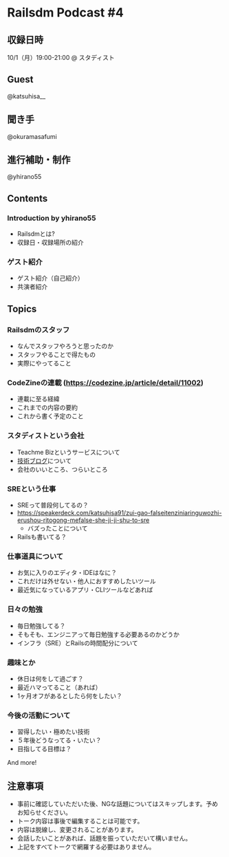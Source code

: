 # Railsdm Podcast \#4

## 収録日時

10/1（月）19:00-21:00 @ スタディスト

## Guest

@katsuhisa__

## 聞き手

@okuramasafumi

## 進行補助・制作

@yhirano55

## Contents

### Introduction by yhirano55

* Railsdmとは?
* 収録日・収録場所の紹介

### ゲスト紹介

* ゲスト紹介（自己紹介）
* 共演者紹介

## Topics

### Railsdmのスタッフ

* なんでスタッフやろうと思ったのか
* スタッフやることで得たもの
* 実際にやってること

### CodeZineの連載 (https://codezine.jp/article/detail/11002)

* 連載に至る経緯
* これまでの内容の要約
* これから書く予定のこと

### スタディストという会社

* Teachme Bizというサービスについて
* [技術ブログ](https://medium.com/studist-dev)について
* 会社のいいところ、つらいところ

### SREという仕事

* SREって普段何してるの？
* https://speakerdeck.com/katsuhisa91/zui-gao-falseitenziniaringuwozhi-erushou-ritogong-mefalse-she-ji-ji-shu-to-sre
  * バズったことについて
* Railsも書いてる？

### 仕事道具について

* お気に入りのエディタ・IDEはなに？
* これだけは外せない・他人におすすめしたいツール
* 最近気になっているアプリ・CLIツールなどあれば

### 日々の勉強

* 毎日勉強してる？
* そもそも、エンジニアって毎日勉強する必要あるのかどうか
* インフラ（SRE）とRailsの時間配分について

### 趣味とか

* 休日は何をして過ごす？
* 最近ハマってること（あれば）
* 1ヶ月オフがあるとしたら何をしたい？

### 今後の活動について

* 習得したい・極めたい技術
* ５年後どうなってる・いたい？
* 目指してる目標は？

And more!

## 注意事項

* 事前に確認していただいた後、NGな話題についてはスキップします。予めお知らせください。
* トーク内容は事後で編集することは可能です。
* 内容は脱線し、変更されることがあります。
* 会話したいことがあれば、話題を振っていただいて構いません。
* 上記をすべてトークで網羅する必要はありません。
